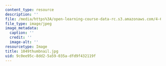 ```yaml
---
content_type: resource
description: ''
file: /media/https%3A/open-learning-course-data-rc.s3.amazonaws.com/4-614-religious-architecture-and-islamic-cultures-fall-2002/9c0ee95c8dd25a59035adfd9f432119f_1049thumbnail.jpg
file_type: image/jpeg
image_metadata:
  caption: ''
  credit: ''
  image-alt: ''
resourcetype: Image
title: 1049thumbnail.jpg
uid: 9c0ee95c-8dd2-5a59-035a-dfd9f432119f
---
```

